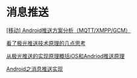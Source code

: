 # 消息推送

[[移动] Android推送方案分析（MQTT/XMPP/GCM）](https://blog.csdn.net/shagoo/article/details/7899466?utm_source=app)

[看了极光推送技术原理的几点思考](https://blog.csdn.net/androidzhaoxiaogang/article/details/8227469?utm_source=app)

[从极光推送的实现原理概括iOS和Andriod推送原理](https://blog.csdn.net/liufangbaishi2014/article/details/52015921?utm_source=app)

[Android之消息推送实现](https://blog.csdn.net/way_ping_li/article/details/7948269?utm_source=app)